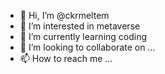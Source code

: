 - 👋 Hi, I’m @ckrmeltem
- 👀 I’m interested in metaverse
- 🌱 I’m currently learning coding
- 💞️ I’m looking to collaborate on ...
- 📫 How to reach me ...

<!---
ckrmeltem/ckrmeltem is a ✨ special ✨ repository because its `README.md` (this file) appears on your GitHub profile.
You can click the Preview link to take a look at your changes.
--->
